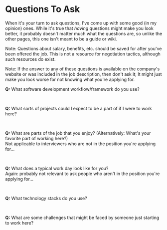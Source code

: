 # Questions To Ask

When it's your turn to ask questions, I've come up with some good (in my opinion) ones. While it's true that _having_ questions might make you look better, it probably doesn't matter much what the questions are, so unlike the other pages, this one isn't meant to be a guide or wiki.

Note: Questions about salary, benefits, etc. should be saved for after you've been offered the job. This is not a resource for negotiation tactics, although such resources do exist.

Note: If the answer to any of these questions is available on the company's website or was included in the job description, then don't ask it; It might just make you look worse for not knowing what you're applying for.

__Q:__ What software development workflow/framework do you use?

<br>

__Q:__ What sorts of projects could I expect to be a part of if I were to work here?

<br>

__Q:__ What are parts of the job that you enjoy? (Alternatively: What's your favorite part of working here?)
<br>
Not applicable to interviewers who are not in the position you're applying for...

<br>

__Q:__ What does a typical work day look like for you?
<br>
Again: probably not relevant to ask people who aren't in the position you're applying for...

<br>

__Q:__ What technology stacks do you use?

<br>

__Q:__ What are some challenges that might be faced by someone just starting to work here?